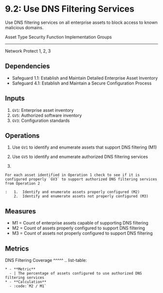 # 9.2: Use DNS Filtering Services

Use DNS filtering services on all enterprise assets to block access to
known malicious domains.

  Asset Type   Security Function   Implementation Groups
  ------------ ------------------- -----------------------
  Network      Protect             1, 2, 3

## Dependencies

-   Safeguard 1.1: Establish and Maintain Detailed Enterprise Asset
    Inventory
-   Safeguard 4.1: Establish and Maintain a Secure Configuration Process

## Inputs

1.  `GV1`: Enterprise asset inventory
2.  `GV5`: Authorized software inventory
3.  `GV3`: Configuration standards

## Operations

1.  Use `GV1` to identify and enumerate assets that support DNS
    filtering (M1)

2.  Use `GV5` to identify and enumerate authorized DNS filtering
    services

3.  

    For each asset identified in Operation 1 check to see if it is configured properly `GV3` to support authorized DNS filtering services from Operation 2

    :   1.  Identify and enumerate assets properly configured (M2)
        2.  Identify and enumerate assets not properly configured (M3)

## Measures

-   M1 = Count of enterprise assets capable of supporting DNS filtering
-   M2 = Count of assets properly configured to support DNS filtering
-   M3 = Count of assets not properly configured to support DNS
    filtering

## Metrics

DNS Filtering Coverage \^\^\^\^\^ .. list-table:

    * - **Metric**
      - | The percentage of assets configured to use authorized DNS filtering services
    * - **Calculation**
      - :code:`M2 / M1`
